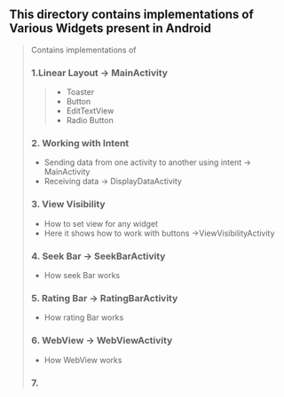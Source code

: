 ## This directory contains implementations of Various Widgets present  in Android

> Contains implementations of
> 
> ### 1.Linear Layout -> MainActivity
> > * Toaster
> > * Button
> > * EditTextView
> > * Radio Button 
> ### 2. Working with Intent 
> * Sending data from one activity to another using intent -> MainActivity
> * Receiving data -> DisplayDataActivity
> ### 3. View Visibility 
> * How to set view for any widget  
> * Here it shows how to work with buttons ->ViewVisibilityActivity
> ### 4. Seek Bar -> SeekBarActivity
> * How seek Bar works
> ### 5. Rating Bar -> RatingBarActivity
> * How rating Bar works
> ### 6. WebView -> WebViewActivity
> * How WebView works
> ### 7. 